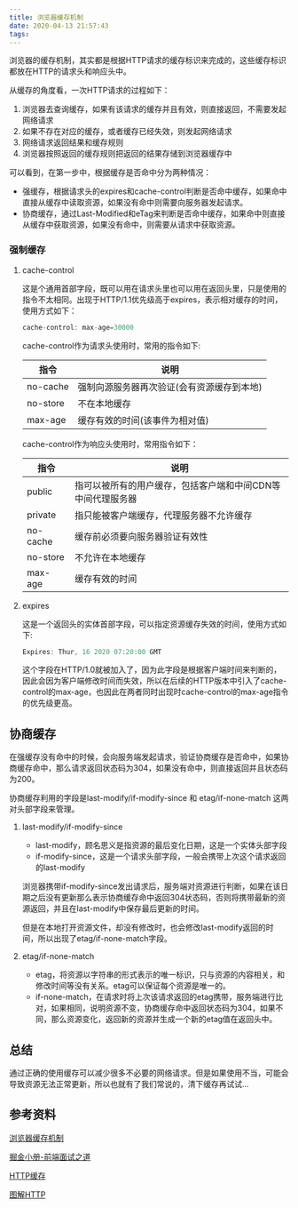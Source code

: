 ```yaml
---
title: 浏览器缓存机制
date: 2020-04-13 21:57:43
tags:
---
```


浏览器的缓存机制，其实都是根据HTTP请求的缓存标识来完成的，这些缓存标识都放在HTTP的请求头和响应头中。

从缓存的角度看，一次HTTP请求的过程如下：

1. 浏览器去查询缓存，如果有该请求的缓存并且有效，则直接返回，不需要发起网络请求
2. 如果不存在对应的缓存，或者缓存已经失效，则发起网络请求
3. 网络请求返回结果和缓存规则
4. 浏览器按照返回的缓存规则把返回的结果存储到浏览器缓存中

可以看到，在第一步中，根据缓存是否命中分为两种情况：

- 强缓存，根据请求头的expires和cache-control判断是否命中缓存，如果命中直接从缓存中读取资源，如果没有命中则需要向服务器发起请求。
- 协商缓存，通过Last-Modified和eTag来判断是否命中缓存，如果命中则直接从缓存中获取资源，如果没有命中，则需要从请求中获取资源。

### 强制缓存

1. cache-control

   这是个通用首部字段，既可以用在请求头里也可以用在返回头里，只是使用的指令不太相同。出现于HTTP/1.1优先级高于expires，表示相对缓存的时间，使用方式如下：

   ```js
   cache-control: max-age=30000
   ```

   cache-control作为请求头使用时，常用的指令如下:

   | 指令     | 说明                                       |
   | -------- | ------------------------------------------ |
   | no-cache | 强制向源服务器再次验证(会有资源缓存到本地) |
   | no-store | 不在本地缓存                               |
   | max-age  | 缓存有效的时间(该事件为相对值)             |

   cache-control作为响应头使用时，常用指令如下：

   | 指令     | 说明                                                        |
   | -------- | ----------------------------------------------------------- |
   | public   | 指可以被所有的用户缓存，包括客户端和中间CDN等中间代理服务器 |
   | private  | 指只能被客户端缓存，代理服务器不允许缓存                    |
   | no-cache | 缓存前必须要向服务器验证有效性                              |
   | no-store | 不允许在本地缓存                                            |
   | max-age  | 缓存有效的时间                                              |

2. expires

   这是一个返回头的实体首部字段，可以指定资源缓存失效的时间，使用方式如下:

   ```js
   Expires: Thur, 16 2020 07:20:00 GMT
   ```

   这个字段在HTTP/1.0就被加入了，因为此字段是根据客户端时间来判断的，因此会因为客户端修改时间而失效，所以在后续的HTTP版本中引入了cache-control的max-age，也因此在两者同时出现时cache-control的max-age指令的优先级更高。

## 协商缓存

在强缓存没有命中的时候，会向服务端发起请求，验证协商缓存是否命中，如果协商缓存命中，那么请求返回状态码为304，如果没有命中，则直接返回并且状态码为200。

协商缓存利用的字段是last-modify/if-modify-since 和 etag/if-none-match 这两对头部字段来管理。

1. last-modify/if-modify-since

   - last-modify，顾名思义是指资源的最后变化日期，这是一个实体头部字段
   - if-modify-since，这是一个请求头部字段，一般会携带上次这个请求返回的last-modify

   浏览器携带if-modify-since发出请求后，服务端对资源进行判断，如果在该日期之后没有更新那么表示协商缓存命中返回304状态码，否则将携带最新的资源返回，并且在last-modify中保存最后更新的时间。

   但是在本地打开资源文件，却没有修改时，也会修改last-modify返回的时间，所以出现了etag/if-none-match字段。

2. etag/if-none-match

   - etag，将资源以字符串的形式表示的唯一标识，只与资源的内容相关，和修改时间等没有关系。etag可以保证每个资源是唯一的。
   - if-none-match，在请求时将上次该请求返回的etag携带，服务端进行比对，如果相同，说明资源不变，协商缓存命中返回状态码为304，如果不同，那么资源变化，返回新的资源并生成一个新的etag值在返回头中。

## 总结

通过正确的使用缓存可以减少很多不必要的网络请求。但是如果使用不当，可能会导致资源无法正常更新，所以也就有了我们常说的，清下缓存再试试...



## 参考资料

[浏览器缓存机制](https://github.com/amandakelake/blog/issues/41)

[掘金小册-前端面试之道]()

[HTTP缓存](https://developer.mozilla.org/zh-CN/docs/Web/HTTP/Caching_FAQ)

[图解HTTP]()











